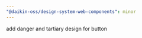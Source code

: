 ```yaml
---
"@daikin-oss/design-system-web-components": minor
---
```


add danger and tartiary design for button
